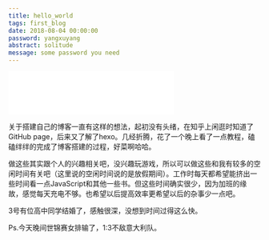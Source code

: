 ```yaml
---
title: hello_world
tags: first_blog
date: 2018-08-04 00:00:00
password: yangxuyang
abstract: solitude
message: some password you need
---
```


<iframe frameborder="no" border="0" marginwidth="0" marginheight="0" width=330 height=86 src="//music.163.com/outchain/player?type=2&id=29739000&auto=1&height=66"></iframe>



关于搭建自己的博客一直有这样的想法，起初没有头绪，在知乎上闲逛时知道了GitHub page，后来又了解了hexo。几经折腾，花了一个晚上看了一点教程，磕磕绊绊的完成了博客搭建的过程，好菜啊哈哈。

做这些其实跟个人的兴趣相关吧，没兴趣玩游戏，所以可以做这些和我有较多的空闲时间有关吧（这里说的空闲时间说的是放假期间）。工作时每天都希望能挤出一些时间看一点JavaScript和其他一些书。但这些时间确实很少，因为加班的缘故，感觉每天充电不够。也希望以后提高效率更希望以后的杂事少一点吧。

3号有位高中同学结婚了，感触很深，没想到时间过得这么快。

Ps.今天晚间世锦赛女排输了，1:3不敌意大利队。